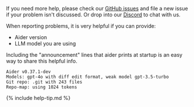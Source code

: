 If you need more help, please check our
[GitHub issues](https://github.com/Aider-AI/aider/issues)
and file a new issue if your problem isn't discussed.
Or drop into our
[Discord](https://discord.gg/Tv2uQnR88V)
to chat with us.

When reporting problems, it is very helpful if you can provide:

- Aider version
- LLM model you are using

Including the "announcement" lines that
aider prints at startup
is an easy way to share this helpful info.

```
Aider v0.37.1-dev
Models: gpt-4o with diff edit format, weak model gpt-3.5-turbo
Git repo: .git with 243 files
Repo-map: using 1024 tokens
```

{% include help-tip.md %}
